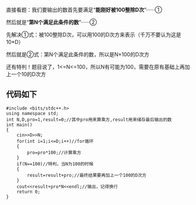 直接看题：我们要输出的数首先要满足“**能刚好被100整除D次**”······①

然后就是“**第N个满足此条件的数**”······②

先解决①式：被100整除D次，可以用100的D次方来表示（千万不要认为这是10*D）

然后就是②式：第N个满足此条件的数，所以是N×100的D次方

还有特判！题目说了，1<=N<=100，所以N有可能为100，需要在原有基础上再加上一个10的D次方
## **代码如下**
```
#include <bits/stdc++.h>
using namespace std;
int N,D,pro=1,result=0;//其中pro用来算乘方,result用来储存最后输出的数
int main()
{
    cin>>D>>N;
    for(int i=1;i<=D;i++)//for循环
    {
        pro=pro*100;//计算乘方
    }
    if(N==100)//特判，当N为100的时候
    {
        result=result+pro;//最终结果要再加上一个100的D次方
    }
    cout<<result+pro*N<<endl;//输出，记得换行
    return 0;
}

```


